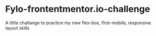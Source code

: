# Fylo-frontentmentor.io-challenge
A little challange to practice my new flex-box, first-mobile, responsive layout skills
